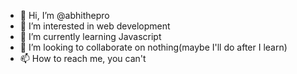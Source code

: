 - 👋 Hi, I’m @abhithepro
- 👀 I’m interested in web development
- 🌱 I’m currently learning Javascript
- 💞️ I’m looking to collaborate on nothing(maybe I'll do after I learn)
- 📫 How to reach me, you can't

<!---
abhithepro/abhithepro is a ✨ special ✨ repository because its `README.md` (this file) appears on your GitHub profile.
You can click the Preview link to take a look at your changes.
--->
